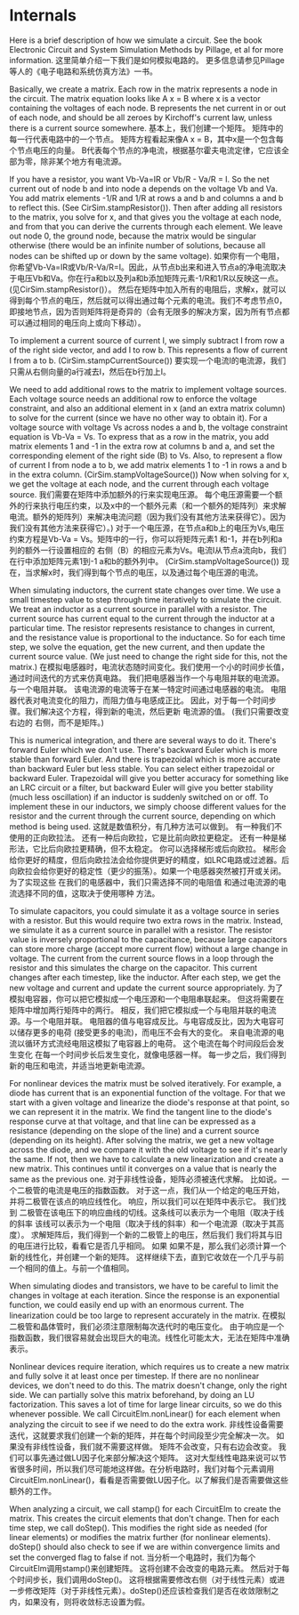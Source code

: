 # Internals

Here is a brief description of how we simulate a circuit.
See the book Electronic Circuit and System Simulation Methods by
Pillage, et al for more information.
这里简单介绍一下我们是如何模拟电路的。
更多信息请参见Pillage等人的《电子电路和系统仿真方法》一书。

Basically, we create a matrix.  Each row in the matrix represents
a node in the circuit.  The matrix equation looks like A x = B
where x is a vector containing the voltages of each node.  B
represents the net current in or out of each node, and should be
all zeroes by Kirchoff's current law, unless there is a current
source somewhere.
基本上，我们创建一个矩阵。 矩阵中的每一行代表电路中的一个节点。 矩阵方程看起来像A x = B，其中x是一个包含每个节点电压的向量。 B代表每个节点的净电流，根据基尔霍夫电流定律，它应该全部为零，除非某个地方有电流源。

If you have a resistor, you want Vb-Va=IR or Vb/R - Va/R = I.  So
the net current out of node b and into node a depends on the voltage
Vb and Va.  You add matrix elements -1/R and 1/R at rows a and b
and columns a and b to reflect this.  (See CirSim.stampResistor()).
Then after adding all resistors to the matrix, you solve for x, and
that gives you the voltage at each node, and from that you can
derive the currents through each element.  We leave out node 0, the
ground node, because the matrix would be singular otherwise (there
would be an infinite number of solutions, because all nodes can be
shifted up or down by the same voltage).
如果你有一个电阻，你希望Vb-Va=IR或Vb/R-Va/R=I。因此，从节点b出来和进入节点a的净电流取决于电压Vb和Va。你在行a和b以及列a和b添加矩阵元素-1/R和1/R以反映这一点。 (见CirSim.stampResistor()）。
然后在矩阵中加入所有的电阻后，求解x，就可以得到每个节点的电压，然后就可以得出通过每个元素的电流。我们不考虑节点0，即接地节点，因为否则矩阵将是奇异的（会有无限多的解决方案，因为所有节点都可以通过相同的电压向上或向下移动）。

To implement a current source of current I, we simply subtract I from
row a of the right side vector, and add I to row b.  This
represents a flow of current I from a to b. (CirSim.stampCurrentSource())
要实现一个电流I的电流源，我们只需从右侧向量的a行减去I，然后在b行加上I。

We need to add additional rows to the matrix to implement voltage
sources.  Each voltage source needs an additional row to enforce
the voltage constraint, and also an additional element in x (and
an extra matrix column) to solve for the current (since we have no other
way to obtain it).  For a voltage source with voltage Vs across
nodes a and b, the voltage constraint equation is Vb-Va = Vs.  To express
that as a row in the matrix, you add matrix elements 1
and -1 in the extra row at columns b and a, and set the corresponding
element of the right side (B) to Vs.  Also, to represent a flow of
current I from node a to b, we add matrix elements 1 to -1 in rows
a and b in the extra column.  (CirSim.stampVoltageSource())
Now when solving for x, we get the voltage at each node, and the
current through each voltage source.
我们需要在矩阵中添加额外的行来实现电压源。 每个电压源需要一个额外的行来执行电压约束，以及x中的一个额外元素（和一个额外的矩阵列）来求解电流。额外的矩阵列）来解决电流问题（因为我们没有其他方法来获得它）。因为我们没有其他方法来获得它）。)  对于一个电压源，在节点a和b上的电压为Vs,电压约束方程是Vb-Va = Vs。矩阵中的一行，你可以将矩阵元素1 和-1，并在b列和a列的额外一行设置相应的 右侧（B）的相应元素为Vs。电流I从节点a流向b，我们在行中添加矩阵元素1到-1 a和b的额外列中。 (CirSim.stampVoltageSource())
现在，当求解x时，我们得到每个节点的电压，以及通过每个电压源的电流。

When simulating inductors, the current state changes over time.
We use a small timestep value to step through time iteratively to
simulate the circuit.  We treat an inductor as a current source in
parallel with a resistor.  The current source has current equal to
the current through the inductor at a particular time.  The resistor
represents resistance to changes in current, and the resistance
value is proportional to the inductance.  So for each time step,
we solve the equation, get the new current, and then update
the current source value.  (We just need to change the right
side for this, not the matrix.)
在模拟电感器时，电流状态随时间变化。我们使用一个小的时间步长值，通过时间迭代的方式来仿真电路。 我们把电感器当作一个与电阻并联的电流源。与一个电阻并联。 该电流源的电流等于在某一特定时间通过电感器的电流。 电阻器代表对电流变化的阻力，而阻力值与电感成正比。 因此，对于每一个时间步骤。我们解决这个方程，得到新的电流，然后更新 电流源的值。 (我们只需要改变右边的 右侧，而不是矩阵。)

This is numerical integration, and there are several ways to do it.
There's forward Euler which we don't use.  There's backward Euler which is 
more stable than forward Euler.  And there is trapezoidal which
is more accurate than backward Euler but less stable.  You can select
either trapezoidal or backward Euler.  Trapezoidal will give you
better accuracy for something like an LRC circuit or a filter, but
backward Euler will give you better stability (much less oscillation)
if an inductor is suddenly switched on or off.  To implement these
in our inductors, we simply choose different values for the resistor
and the current through the current source, depending on which
method is being used.
这就是数值积分，有几种方法可以做到。
有一种我们不使用的正向欧拉法。 还有一种后向欧拉，它是比前向欧拉更稳定。 还有一种是梯形法，它比后向欧拉更精确，但不太稳定。 你可以选择梯形或后向欧拉。 梯形会给你更好的精度，但后向欧拉法会给你提供更好的精度，如LRC电路或过滤器。后向欧拉会给你更好的稳定性（更少的振荡）。如果一个电感器突然被打开或关闭。 为了实现这些 在我们的电感器中，我们只需选择不同的电阻值 和通过电流源的电流选择不同的值，这取决于使用哪种 方法。

To simulate capacitors, you could simulate it as a voltage source
in series with a resistor.  But this would require two extra rows
in the matrix.  Instead, we simulate it as a current source in
parallel with a resistor.  The resistor value is inversely proportional
to the capacitance, because large capacitors can store more charge
(accept more current flow) without a large change in voltage.  The
current from the current source flows in a loop through the resistor
and this simulates the charge on the capacitor.  This current changes
after each timestep, like the inductor.  After each step, we get
the new voltage and current and update the current source appropriately.
为了模拟电容器，你可以把它模拟成一个电压源和一个电阻串联起来。 但这将需要在矩阵中增加两行矩阵中的两行。 相反，我们把它模拟成一个与电阻并联的电流源。与一个电阻并联。 电阻器的值与电容成反比。与电容成反比，因为大电容可以储存更多的电荷 (接受更多的电流)，而电压不会有大的变化。 来自电流源的电流以循环方式流经电阻这模拟了电容器上的电荷。 这个电流在每个时间段后会发生变化 在每一个时间步长后发生变化，就像电感器一样。 每一步之后，我们得到 新的电压和电流，并适当地更新电流源。

For nonlinear devices the matrix must be solved iteratively.  For example,
a diode has current that is an exponential function of the voltage.
For that we start with a given voltage and linearize the diode's
response at that point, so we can represent it in the matrix.  We find
the tangent line to the diode's response curve at that voltage,
and that line can be expressed as a resistance (depending on the
slope of the line) and a current source (depending on its height).
After solving the matrix, we get a new voltage across the diode, and we
compare it with the old voltage to see if it's nearly the same.  If
not, then we have to calculate a new linearization and create a new
matrix.  This continues until it converges on a value that is nearly
the same as the previous one.
对于非线性设备，矩阵必须被迭代求解。 比如说。一个二极管的电流是电压的指数函数。 对于这一点，我们从一个给定的电压开始，并将二极管在该点的响应线性化。
响应，所以我们可以在矩阵中表示它。 我们找到 二极管在该电压下的响应曲线的切线。这条线可以表示为一个电阻（取决于线的斜率 该线可以表示为一个电阻（取决于线的斜率）和一个电流源（取决于其高度）。 求解矩阵后，我们得到一个新的二极管上的电压，然后我们 我们将其与旧的电压进行比较，看看它是否几乎相同。 如果 如果不是，那么我们必须计算一个新的线性化，并创建一个新的矩阵。 这样继续下去，直到它收敛在一个几乎与前一个相同的值上。与前一个值相同。

When simulating diodes and transistors, we have to be careful to limit the
changes in voltage at each iteration.  Since the response is an
exponential function, we could easily end up with an enormous current.
The linearization could be too large to represent accurately in the
matrix.
在模拟二极管和晶体管时，我们必须注意限制每次迭代时的电压变化。 由于响应是一个指数函数，我们很容易就会出现巨大的电流。线性化可能太大，无法在矩阵中准确表示。

Nonlinear devices require iteration, which requires us to create a new
matrix and fully solve it at least once per timestep.  If there are no
nonlinear devices, we don't need to do this.  The matrix doesn't
change, only the right side.  We can partially solve this matrix
beforehand, by doing an LU factorization.  This saves a lot of time
for large linear circuits, so we do this whenever possible.
We call CircuitElm.nonLinear() for each element when analyzing the circuit
to see if we need to do the extra work.
非线性设备需要迭代，这就要求我们创建一个新的矩阵，并在每个时间段至少完全解决一次。 如果没有非线性设备，我们就不需要这样做。 矩阵不会改变，只有右边会改变。 我们可以事先通过做LU因子化来部分解决这个矩阵。 这对大型线性电路来说可以节省很多时间，所以我们尽可能地这样做。在分析电路时，我们对每个元素调用CircuitElm.nonLinear()，看看是否需要做LU因子化。以了解我们是否需要做这些额外的工作。

When analyzing a circuit, we call stamp() for each CircuitElm to
create the matrix.  This creates the circuit elements that don't
change.  Then for each time step, we call doStep().  This modifies
the right side as needed (for linear elements) or modifies the
matrix further (for nonlinear elements).  doStep() should also
check to see if we are within convergence limits and set the
converged flag to false if not.
当分析一个电路时，我们为每个CircuitElm调用stamp()来创建矩阵。 这将创建不会改变的电路元素。 然后对于每个时间步长，我们调用doStep()。 这将根据需要修改右侧（对于线性元素）或进一步修改矩阵（对于非线性元素）。doStep()还应该检查我们是否在收敛限制之内，如果没有，则将收敛标志设置为假。

